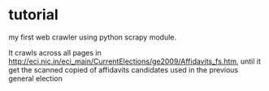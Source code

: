 tutorial
========

my first web crawler using python scrapy module. 

It crawls across all pages in http://eci.nic.in/eci_main/CurrentElections/ge2009/Affidavits_fs.htm, until it get the scanned copied of affidavits candidates used in the previous general election
